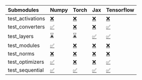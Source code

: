 | Submodules       | Numpy                                                                                                                           | Torch                                                                                                                           | Jax                                                                                                                             | Tensorflow                                                                                                                      |
|:-----------------|:--------------------------------------------------------------------------------------------------------------------------------|:--------------------------------------------------------------------------------------------------------------------------------|:--------------------------------------------------------------------------------------------------------------------------------|:--------------------------------------------------------------------------------------------------------------------------------|
| test_activations | <a href="https://github.com/unifyai/ivy/runs/8049395242?check_suite_focus=true" rel="noopener noreferrer" target="_blank">❌</a> | <a href="https://github.com/unifyai/ivy/runs/8049395445?check_suite_focus=true" rel="noopener noreferrer" target="_blank">❌</a> | <a href="https://github.com/unifyai/ivy/runs/8049395727?check_suite_focus=true" rel="noopener noreferrer" target="_blank">❌</a> | <a href="https://github.com/unifyai/ivy/runs/8049396049?check_suite_focus=true" rel="noopener noreferrer" target="_blank">❌</a> |
| test_converters  | <a href="https://github.com/unifyai/ivy/runs/8049395273?check_suite_focus=true" rel="noopener noreferrer" target="_blank">✅</a> | <a href="https://github.com/unifyai/ivy/runs/8049395476?check_suite_focus=true" rel="noopener noreferrer" target="_blank">❌</a> | <a href="https://github.com/unifyai/ivy/runs/8049395769?check_suite_focus=true" rel="noopener noreferrer" target="_blank">❌</a> | <a href="https://github.com/unifyai/ivy/runs/8049396095?check_suite_focus=true" rel="noopener noreferrer" target="_blank">✅</a> |
| test_layers      | <a href="https://github.com/unifyai/ivy/runs/8049395310?check_suite_focus=true" rel="noopener noreferrer" target="_blank">⌛</a> | <a href="https://github.com/unifyai/ivy/runs/8049395520?check_suite_focus=true" rel="noopener noreferrer" target="_blank">⌛</a> | <a href="https://github.com/unifyai/ivy/runs/8049395816?check_suite_focus=true" rel="noopener noreferrer" target="_blank">✅</a> | <a href="https://github.com/unifyai/ivy/runs/8049396138?check_suite_focus=true" rel="noopener noreferrer" target="_blank">✅</a> |
| test_modules     | <a href="https://github.com/unifyai/ivy/runs/8049395335?check_suite_focus=true" rel="noopener noreferrer" target="_blank">✅</a> | <a href="https://github.com/unifyai/ivy/runs/8049395555?check_suite_focus=true" rel="noopener noreferrer" target="_blank">❌</a> | <a href="https://github.com/unifyai/ivy/runs/8049395851?check_suite_focus=true" rel="noopener noreferrer" target="_blank">❌</a> | <a href="https://github.com/unifyai/ivy/runs/8049396187?check_suite_focus=true" rel="noopener noreferrer" target="_blank">❌</a> |
| test_norms       | <a href="https://github.com/unifyai/ivy/runs/8049395361?check_suite_focus=true" rel="noopener noreferrer" target="_blank">❌</a> | <a href="https://github.com/unifyai/ivy/runs/8049395595?check_suite_focus=true" rel="noopener noreferrer" target="_blank">❌</a> | <a href="https://github.com/unifyai/ivy/runs/8049395880?check_suite_focus=true" rel="noopener noreferrer" target="_blank">❌</a> | <a href="https://github.com/unifyai/ivy/runs/8049396244?check_suite_focus=true" rel="noopener noreferrer" target="_blank">❌</a> |
| test_optimizers  | <a href="https://github.com/unifyai/ivy/runs/8049395386?check_suite_focus=true" rel="noopener noreferrer" target="_blank">✅</a> | <a href="https://github.com/unifyai/ivy/runs/8049395641?check_suite_focus=true" rel="noopener noreferrer" target="_blank">❌</a> | <a href="https://github.com/unifyai/ivy/runs/8049395984?check_suite_focus=true" rel="noopener noreferrer" target="_blank">❌</a> | <a href="https://github.com/unifyai/ivy/runs/8049396307?check_suite_focus=true" rel="noopener noreferrer" target="_blank">✅</a> |
| test_sequential  | <a href="https://github.com/unifyai/ivy/runs/8049395413?check_suite_focus=true" rel="noopener noreferrer" target="_blank">✅</a> | <a href="https://github.com/unifyai/ivy/runs/8049395683?check_suite_focus=true" rel="noopener noreferrer" target="_blank">✅</a> | <a href="https://github.com/unifyai/ivy/runs/8049396015?check_suite_focus=true" rel="noopener noreferrer" target="_blank">✅</a> | <a href="https://github.com/unifyai/ivy/runs/8049396349?check_suite_focus=true" rel="noopener noreferrer" target="_blank">✅</a> |